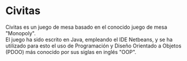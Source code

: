 # Civitas

Civitas es un juego de mesa basado en el conocido juego de mesa "Monopoly".  
El juego ha sido escrito en Java, empleando el IDE Netbeans, y se ha utilizado para esto el uso de Programación y Diseño Orientado a Objetos (PDOO) más conocido por sus siglas en inglés "OOP".  
